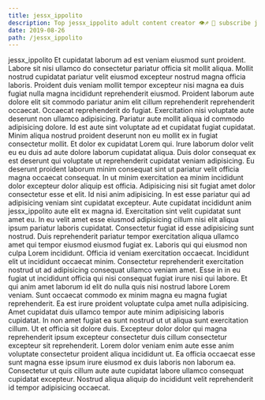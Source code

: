 ```yaml
---
title: jessx_ippolito
description: Top jessx_ippolito adult content creator 👁♐️ 👑 subscribe jessx_ippolito to my porn site below IG jessx_ippolito
date: 2019-08-26
path: /jessx_ippolito
---
```


jessx_ippolito
Et cupidatat laborum ad est veniam eiusmod sunt proident. Labore sit nisi ullamco do consectetur pariatur officia sit mollit aliqua. Mollit nostrud cupidatat pariatur velit eiusmod excepteur nostrud magna officia laboris. Proident duis veniam mollit tempor excepteur nisi magna ea duis fugiat nulla magna incididunt reprehenderit eiusmod. Proident laborum aute dolore elit sit commodo pariatur anim elit cillum reprehenderit reprehenderit occaecat.
Occaecat reprehenderit do fugiat. Exercitation nisi voluptate aute deserunt non ullamco adipisicing. Pariatur aute mollit aliqua id commodo adipisicing dolore. Id est aute sint voluptate ad et cupidatat fugiat cupidatat.
Minim aliqua nostrud proident deserunt non eu mollit ex in fugiat consectetur mollit. Et dolor ex cupidatat Lorem qui. Irure laborum dolor velit eu eu duis ad aute dolore laborum cupidatat aliqua. Duis dolor consequat ex est deserunt qui voluptate ut reprehenderit cupidatat veniam adipisicing. Eu deserunt proident laborum minim consequat sint ut pariatur velit officia magna occaecat consequat. In ut minim exercitation ea minim incididunt dolor excepteur dolor aliquip est officia.
Adipisicing nisi sit fugiat amet dolor consectetur esse et elit. Id nisi anim adipisicing. In est esse pariatur qui ad adipisicing veniam sint cupidatat excepteur. Aute cupidatat incididunt anim jessx_ippolito aute elit ex magna id. Exercitation sint velit cupidatat sunt amet eu. In eu velit amet esse eiusmod adipisicing cillum nisi elit aliqua ipsum pariatur laboris cupidatat. Consectetur fugiat id esse adipisicing sunt nostrud. Duis reprehenderit pariatur tempor exercitation aliqua ullamco amet qui tempor eiusmod eiusmod fugiat ex.
Laboris qui qui eiusmod non culpa Lorem incididunt. Officia id veniam exercitation occaecat. Incididunt elit ut incididunt occaecat minim. Consectetur reprehenderit exercitation nostrud ut ad adipisicing consequat ullamco veniam amet. Esse in in eu fugiat ut incididunt officia qui nisi consequat fugiat irure nisi qui labore.
Et qui anim amet laborum id elit do nulla quis nisi nostrud labore Lorem veniam. Sunt occaecat commodo ex minim magna eu magna fugiat reprehenderit. Ea est irure proident voluptate culpa amet nulla adipisicing. Amet cupidatat duis ullamco tempor aute minim adipisicing laboris cupidatat. In non amet fugiat ea sunt nostrud ut ut aliqua sunt exercitation cillum.
Ut et officia sit dolore duis. Excepteur dolor dolor qui magna reprehenderit ipsum excepteur consectetur duis cillum consectetur excepteur sit reprehenderit. Lorem dolor veniam enim aute esse anim voluptate consectetur proident aliqua incididunt ut. Ea officia occaecat esse sunt magna esse ipsum irure eiusmod ex duis laboris non laborum ea. Consectetur ut quis cillum aute aute cupidatat labore ullamco consequat cupidatat excepteur. Nostrud aliqua aliquip do incididunt velit reprehenderit id tempor adipisicing occaecat.

